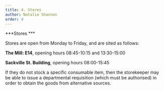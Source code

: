 ```yaml
---
title: 4. Stores
author: Natalie Shannon 
order: 4
---
```

***Stores ***

Stores are open from Monday to Friday, and are sited as follows:

**The Mill: E14**, opening hours 08:45-10:15 and 13:30-15:00

**Sackville St. Building**, opening hours 08:00-15:45

If they do not stock a specific consumable item, then the storekeeper
may be able to issue a departmental requisition (which must be
authorised) in order to obtain the goods from alternative sources.
